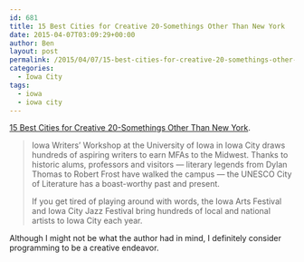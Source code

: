 ```yaml
---
id: 681
title: 15 Best Cities for Creative 20-Somethings Other Than New York
date: 2015-04-07T03:09:29+00:00
author: Ben
layout: post
permalink: /2015/04/07/15-best-cities-for-creative-20-somethings-other-than-new-york/
categories:
  - Iowa City
tags:
  - iowa
  - iowa city
---
```

[15 Best Cities for Creative 20-Somethings Other Than New York](http://m.mic.com/articles/89659/15-best-cities-for-creative-20-somethings-other-than-new-york).

> Iowa Writers&#8217; Workshop at the University of Iowa in Iowa City draws hundreds of aspiring writers to earn MFAs to the Midwest. Thanks to historic alums, professors and visitors — literary legends from Dylan Thomas to Robert Frost have walked the campus — the UNESCO City of Literature has a boast-worthy past and present. 
> 
> If you get tired of playing around with words, the Iowa Arts Festival and Iowa City Jazz Festival bring hundreds of local and national artists to Iowa City each year.

Although I might not be what the author had in mind, I definitely consider programming to be a creative endeavor.
